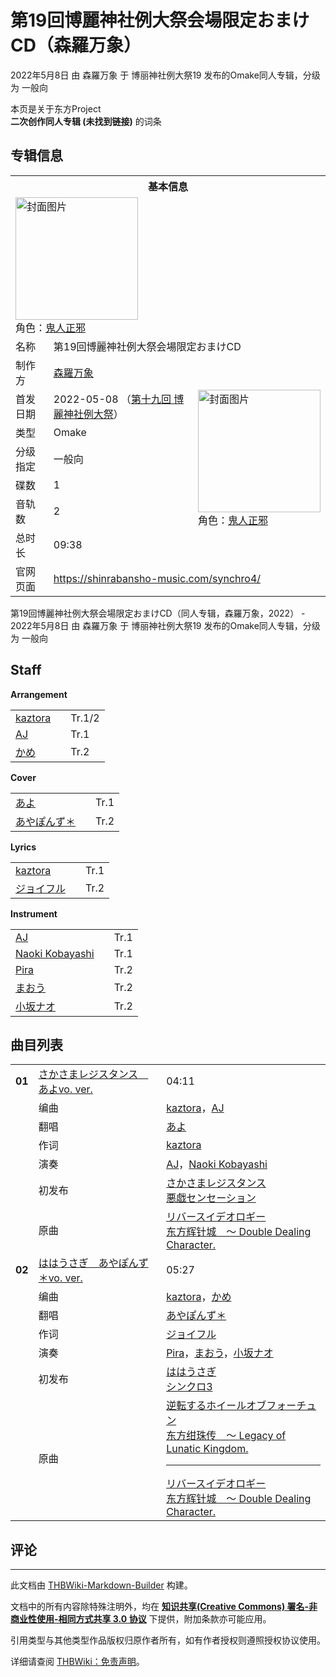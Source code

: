 # 第19回博麗神社例大祭会場限定おまけCD（森羅万象）

<!-- source html: G:\repos\THBWiki-Markdown-Builder\THBWikiMarkdown\Temp\main\e\e9\ns0%3A%E7%AC%AC19%E5%9B%9E%E5%8D%9A%E9%BA%97%E7%A5%9E%E7%A4%BE%E4%BE%8B%E5%A4%A7%E7%A5%AD%E4%BC%9A%E5%A0%B4%E9%99%90%E5%AE%9A%E3%81%8A%E3%81%BE%E3%81%91CD%EF%BC%88%E6%A3%AE%E7%BE%85%E4%B8%87%E8%B1%A1%EF%BC%89.html -->

2022年5月8日 由 森羅万象 于 博丽神社例大祭19 发布的Omake同人专辑，分级为 一般向

本页是关于东方Project  
 **二次创作同人专辑 (未找到链接)** 的词条

## 专辑信息

<table><tbody><tr><th colspan="3">基本信息</th></tr><tr><td class="cover-artwork-mobile" colspan="2"><a href="./文件-第19回博麗神社例大祭会場限定おまけCD（森羅万象）封面.jpg.md" class="image" title="封面图片"><img alt="封面图片" src="https://upload.thwiki.cc/thumb/7/75/%E7%AC%AC19%E5%9B%9E%E5%8D%9A%E9%BA%97%E7%A5%9E%E7%A4%BE%E4%BE%8B%E5%A4%A7%E7%A5%AD%E4%BC%9A%E5%A0%B4%E9%99%90%E5%AE%9A%E3%81%8A%E3%81%BE%E3%81%91CD%EF%BC%88%E6%A3%AE%E7%BE%85%E4%B8%87%E8%B1%A1%EF%BC%89%E5%B0%81%E9%9D%A2.jpg/196px-%E7%AC%AC19%E5%9B%9E%E5%8D%9A%E9%BA%97%E7%A5%9E%E7%A4%BE%E4%BE%8B%E5%A4%A7%E7%A5%AD%E4%BC%9A%E5%A0%B4%E9%99%90%E5%AE%9A%E3%81%8A%E3%81%BE%E3%81%91CD%EF%BC%88%E6%A3%AE%E7%BE%85%E4%B8%87%E8%B1%A1%EF%BC%89%E5%B0%81%E9%9D%A2.jpg" decoding="async" loading="lazy" width="196" height="196" srcset="https://upload.thwiki.cc/thumb/7/75/%E7%AC%AC19%E5%9B%9E%E5%8D%9A%E9%BA%97%E7%A5%9E%E7%A4%BE%E4%BE%8B%E5%A4%A7%E7%A5%AD%E4%BC%9A%E5%A0%B4%E9%99%90%E5%AE%9A%E3%81%8A%E3%81%BE%E3%81%91CD%EF%BC%88%E6%A3%AE%E7%BE%85%E4%B8%87%E8%B1%A1%EF%BC%89%E5%B0%81%E9%9D%A2.jpg/294px-%E7%AC%AC19%E5%9B%9E%E5%8D%9A%E9%BA%97%E7%A5%9E%E7%A4%BE%E4%BE%8B%E5%A4%A7%E7%A5%AD%E4%BC%9A%E5%A0%B4%E9%99%90%E5%AE%9A%E3%81%8A%E3%81%BE%E3%81%91CD%EF%BC%88%E6%A3%AE%E7%BE%85%E4%B8%87%E8%B1%A1%EF%BC%89%E5%B0%81%E9%9D%A2.jpg 1.5x, https://upload.thwiki.cc/thumb/7/75/%E7%AC%AC19%E5%9B%9E%E5%8D%9A%E9%BA%97%E7%A5%9E%E7%A4%BE%E4%BE%8B%E5%A4%A7%E7%A5%AD%E4%BC%9A%E5%A0%B4%E9%99%90%E5%AE%9A%E3%81%8A%E3%81%BE%E3%81%91CD%EF%BC%88%E6%A3%AE%E7%BE%85%E4%B8%87%E8%B1%A1%EF%BC%89%E5%B0%81%E9%9D%A2.jpg/392px-%E7%AC%AC19%E5%9B%9E%E5%8D%9A%E9%BA%97%E7%A5%9E%E7%A4%BE%E4%BE%8B%E5%A4%A7%E7%A5%AD%E4%BC%9A%E5%A0%B4%E9%99%90%E5%AE%9A%E3%81%8A%E3%81%BE%E3%81%91CD%EF%BC%88%E6%A3%AE%E7%BE%85%E4%B8%87%E8%B1%A1%EF%BC%89%E5%B0%81%E9%9D%A2.jpg 2x" data-file-width="1654" data-file-height="1654"></a><div class="cover-char">角色：<a href="./鬼人正邪.md" title="鬼人正邪">鬼人正邪</a></div></td>
</tr><tr><td class="label">名称</td><td colspan="2"> 第19回博麗神社例大祭会場限定おまけCD </td></tr><tr><td class="label">制作方</td><td><a href="./森羅万象.md" title="森羅万象">森羅万象</a></td><td class="cover-artwork" rowspan="7" style="min-width:196px;"><a href="./文件-第19回博麗神社例大祭会場限定おまけCD（森羅万象）封面.jpg.md" class="image" title="封面图片"><img alt="封面图片" src="https://upload.thwiki.cc/thumb/7/75/%E7%AC%AC19%E5%9B%9E%E5%8D%9A%E9%BA%97%E7%A5%9E%E7%A4%BE%E4%BE%8B%E5%A4%A7%E7%A5%AD%E4%BC%9A%E5%A0%B4%E9%99%90%E5%AE%9A%E3%81%8A%E3%81%BE%E3%81%91CD%EF%BC%88%E6%A3%AE%E7%BE%85%E4%B8%87%E8%B1%A1%EF%BC%89%E5%B0%81%E9%9D%A2.jpg/196px-%E7%AC%AC19%E5%9B%9E%E5%8D%9A%E9%BA%97%E7%A5%9E%E7%A4%BE%E4%BE%8B%E5%A4%A7%E7%A5%AD%E4%BC%9A%E5%A0%B4%E9%99%90%E5%AE%9A%E3%81%8A%E3%81%BE%E3%81%91CD%EF%BC%88%E6%A3%AE%E7%BE%85%E4%B8%87%E8%B1%A1%EF%BC%89%E5%B0%81%E9%9D%A2.jpg" decoding="async" loading="lazy" width="196" height="196" srcset="https://upload.thwiki.cc/thumb/7/75/%E7%AC%AC19%E5%9B%9E%E5%8D%9A%E9%BA%97%E7%A5%9E%E7%A4%BE%E4%BE%8B%E5%A4%A7%E7%A5%AD%E4%BC%9A%E5%A0%B4%E9%99%90%E5%AE%9A%E3%81%8A%E3%81%BE%E3%81%91CD%EF%BC%88%E6%A3%AE%E7%BE%85%E4%B8%87%E8%B1%A1%EF%BC%89%E5%B0%81%E9%9D%A2.jpg/294px-%E7%AC%AC19%E5%9B%9E%E5%8D%9A%E9%BA%97%E7%A5%9E%E7%A4%BE%E4%BE%8B%E5%A4%A7%E7%A5%AD%E4%BC%9A%E5%A0%B4%E9%99%90%E5%AE%9A%E3%81%8A%E3%81%BE%E3%81%91CD%EF%BC%88%E6%A3%AE%E7%BE%85%E4%B8%87%E8%B1%A1%EF%BC%89%E5%B0%81%E9%9D%A2.jpg 1.5x, https://upload.thwiki.cc/thumb/7/75/%E7%AC%AC19%E5%9B%9E%E5%8D%9A%E9%BA%97%E7%A5%9E%E7%A4%BE%E4%BE%8B%E5%A4%A7%E7%A5%AD%E4%BC%9A%E5%A0%B4%E9%99%90%E5%AE%9A%E3%81%8A%E3%81%BE%E3%81%91CD%EF%BC%88%E6%A3%AE%E7%BE%85%E4%B8%87%E8%B1%A1%EF%BC%89%E5%B0%81%E9%9D%A2.jpg/392px-%E7%AC%AC19%E5%9B%9E%E5%8D%9A%E9%BA%97%E7%A5%9E%E7%A4%BE%E4%BE%8B%E5%A4%A7%E7%A5%AD%E4%BC%9A%E5%A0%B4%E9%99%90%E5%AE%9A%E3%81%8A%E3%81%BE%E3%81%91CD%EF%BC%88%E6%A3%AE%E7%BE%85%E4%B8%87%E8%B1%A1%EF%BC%89%E5%B0%81%E9%9D%A2.jpg 2x" data-file-width="1654" data-file-height="1654"></a><div class="cover-char">角色：<a href="./鬼人正邪.md" title="鬼人正邪">鬼人正邪</a></div></td>
</tr><tr><td class="label">首发日期</td><td>2022-05-08&#160;（<a href="/展会作品列表?e=%E5%8D%9A%E4%B8%BD%E7%A5%9E%E7%A4%BE%E4%BE%8B%E5%A4%A7%E7%A5%AD%2319">第十九回 博麗神社例大祭</a>）</td></tr><tr><td class="label">类型</td><td>Omake</td></tr><tr><td class="label">分级指定</td><td>一般向</td></tr><tr><td class="label">碟数</td><td>1</td></tr><tr><td class="label">音轨数</td><td>2</td></tr><tr><td class="label">总时长</td><td>09:38</td></tr>
<tr><td class="label">官网页面</td><td colspan="2"><a rel="nofollow" class="external free" href="https://shinrabansho-music.com/synchro4/">https://shinrabansho-music.com/synchro4/</a></td></tr></tbody></table>

第19回博麗神社例大祭会場限定おまけCD（同人专辑，森羅万象，2022） - 2022年5月8日 由 森羅万象 于 博丽神社例大祭19 发布的Omake同人专辑，分级为 一般向

## Staff
  
 **Arrangement**   

<table><tbody><tr><td><a href="./kaztora.md" title="kaztora">kaztora</a></td><td></td><td>Tr.1/2</td></tr><tr><td><a href="/index.php?title=AJ&amp;action=edit&amp;redlink=1" class="new" title="AJ（页面不存在）">AJ</a></td><td></td><td>Tr.1</td></tr><tr><td><a href="/index.php?title=%E3%81%8B%E3%82%81&amp;action=edit&amp;redlink=1" class="new" title="かめ（页面不存在）">かめ</a></td><td></td><td>Tr.2</td></tr></tbody></table>

  
 **Cover**   

<table><tbody><tr><td><a href="./あよ.md" title="あよ">あよ</a></td><td></td><td>Tr.1</td></tr><tr><td><a href="./あやぽんず＊.md" title="あやぽんず＊">あやぽんず＊</a></td><td></td><td>Tr.2</td></tr></tbody></table>

  
 **Lyrics**   

<table><tbody><tr><td><a href="./kaztora.md" title="kaztora">kaztora</a></td><td></td><td>Tr.1</td></tr><tr><td><a href="./ジョイフル.md" title="ジョイフル">ジョイフル</a></td><td></td><td>Tr.2</td></tr></tbody></table>

  
 **Instrument**   

<table><tbody><tr><td><a href="/index.php?title=AJ&amp;action=edit&amp;redlink=1" class="new" title="AJ（页面不存在）">AJ</a></td><td></td><td>Tr.1</td></tr><tr><td><a href="/index.php?title=Naoki_Kobayashi&amp;action=edit&amp;redlink=1" class="new" title="Naoki Kobayashi（页面不存在）">Naoki Kobayashi</a></td><td></td><td>Tr.1</td></tr><tr><td><a href="/index.php?title=Pira&amp;action=edit&amp;redlink=1" class="new" title="Pira（页面不存在）">Pira</a></td><td></td><td>Tr.2</td></tr><tr><td><a href="/index.php?title=%E3%81%BE%E3%81%8A%E3%81%86&amp;action=edit&amp;redlink=1" class="new" title="まおう（页面不存在）">まおう</a></td><td></td><td>Tr.2</td></tr><tr><td><a href="/index.php?title=%E5%B0%8F%E5%9D%82%E3%83%8A%E3%82%AA&amp;action=edit&amp;redlink=1" class="new" title="小坂ナオ（页面不存在）">小坂ナオ</a></td><td></td><td>Tr.2</td></tr></tbody></table>



## 曲目列表

<table><tbody><tr><td id="1" class="infoP"><b>01</b></td><td id="さかさまレジスタンス_あよvo._ver." colspan="2" class="title"><a href="./歌词-さかさまレジスタンス.md" title="歌词:さかさまレジスタンス">さかさまレジスタンス　あよvo. ver.</a><span class="thcsearchlinks"><a rel="nofollow" class="external text" href="https://cd.thwiki.cc?arrange=kaztora，AJ&amp;cover=あよ，&amp;lyric=kaztora&amp;ogmusic=リバースイデオロギー&amp;fromwiki=第19回博麗神社例大祭会場限定おまけCD（森羅万象）"><span title="搜索相似同人曲"></span></a></span></td><td class="time">04:11</td></tr><tr><td class="left"></td><td class="label">编曲</td><td class="text" colspan="2"><a href="./kaztora.md" title="kaztora">kaztora</a>，<a href="/index.php?title=AJ&amp;action=edit&amp;redlink=1" class="new" title="AJ（页面不存在）">AJ</a><span class="thcsearchlinks"><a rel="nofollow" class="external text" href="https://cd.thwiki.cc?arrange=，kaztora，AJ&amp;fromwiki=第19回博麗神社例大祭会場限定おまけCD（森羅万象）"><span></span></a></span></td></tr><tr><td class="left"></td><td class="label">翻唱</td><td class="text" colspan="2"><a href="./あよ.md" title="あよ">あよ</a><span class="thcsearchlinks"><a rel="nofollow" class="external text" href="https://cd.thwiki.cc?vocal=あよ，&amp;fromwiki=第19回博麗神社例大祭会場限定おまけCD（森羅万象）"><span></span></a></span></td></tr><tr><td class="left"></td><td class="label">作词</td><td class="text" colspan="2"><a href="./kaztora.md" title="kaztora">kaztora</a><span class="thcsearchlinks"><a rel="nofollow" class="external text" href="https://cd.thwiki.cc?lyric=kaztora&amp;fromwiki=第19回博麗神社例大祭会場限定おまけCD（森羅万象）"><span></span></a></span></td></tr><tr><td class="left"></td><td class="label">演奏</td><td class="text" colspan="2"><a href="/index.php?title=AJ&amp;action=edit&amp;redlink=1" class="new" title="AJ（页面不存在）">AJ</a>，<a href="/index.php?title=Naoki_Kobayashi&amp;action=edit&amp;redlink=1" class="new" title="Naoki Kobayashi（页面不存在）">Naoki Kobayashi</a></td></tr><tr><td class="left"></td><td class="label">初发布</td><td class="text" colspan="2"><a href="/%E6%82%AA%E6%88%AF%E3%82%BB%E3%83%B3%E3%82%BB%E3%83%BC%E3%82%B7%E3%83%A7%E3%83%B3#3" title="悪戯センセーション">さかさまレジスタンス</a><div class="source"><a href="./悪戯センセーション.md" title="悪戯センセーション">悪戯センセーション</a></div></td></tr><tr><td class="left"></td><td class="label">原曲</td><td class="text" colspan="2"><span class="thcsearchlinks"><a rel="nofollow" class="external text" href="https://cd.thwiki.cc?ogmusic=リバースイデオロギー&amp;fromwiki=第19回博麗神社例大祭会場限定おまけCD（森羅万象）"><span></span></a></span><div class="ogmusic"><a href="./リバースイデオロギー.md" class="mw-redirect" title="リバースイデオロギー">リバースイデオロギー</a></div><div class="source"><a href="./东方辉针城_～_Double_Dealing_Character..md" class="mw-redirect" title="东方辉针城 ～ Double Dealing Character.">东方辉针城　～ Double Dealing Character.</a></div></td></tr>
<tr><td id="2" class="infoP"><b>02</b></td><td id="ははうさぎ_あやぽんず＊vo._ver." colspan="2" class="title"><a href="./歌词-ははうさぎ.md" title="歌词:ははうさぎ">ははうさぎ　あやぽんず＊vo. ver.</a><span class="thcsearchlinks"><a rel="nofollow" class="external text" href="https://cd.thwiki.cc?arrange=kaztora，かめ&amp;cover=あやぽんず＊，&amp;lyric=ジョイフル&amp;ogmusic=逆転するホイールオブフォーチュン，リバースイデオロギー&amp;fromwiki=第19回博麗神社例大祭会場限定おまけCD（森羅万象）"><span title="搜索相似同人曲"></span></a></span></td><td class="time">05:27</td></tr><tr><td class="left"></td><td class="label">编曲</td><td class="text" colspan="2"><a href="./kaztora.md" title="kaztora">kaztora</a>，<a href="/index.php?title=%E3%81%8B%E3%82%81&amp;action=edit&amp;redlink=1" class="new" title="かめ（页面不存在）">かめ</a><span class="thcsearchlinks"><a rel="nofollow" class="external text" href="https://cd.thwiki.cc?arrange=，kaztora，かめ&amp;fromwiki=第19回博麗神社例大祭会場限定おまけCD（森羅万象）"><span></span></a></span></td></tr><tr><td class="left"></td><td class="label">翻唱</td><td class="text" colspan="2"><a href="./あやぽんず＊.md" title="あやぽんず＊">あやぽんず＊</a><span class="thcsearchlinks"><a rel="nofollow" class="external text" href="https://cd.thwiki.cc?vocal=あやぽんず＊，&amp;fromwiki=第19回博麗神社例大祭会場限定おまけCD（森羅万象）"><span></span></a></span></td></tr><tr><td class="left"></td><td class="label">作词</td><td class="text" colspan="2"><a href="./ジョイフル.md" title="ジョイフル">ジョイフル</a><span class="thcsearchlinks"><a rel="nofollow" class="external text" href="https://cd.thwiki.cc?lyric=ジョイフル&amp;fromwiki=第19回博麗神社例大祭会場限定おまけCD（森羅万象）"><span></span></a></span></td></tr><tr><td class="left"></td><td class="label">演奏</td><td class="text" colspan="2"><a href="/index.php?title=Pira&amp;action=edit&amp;redlink=1" class="new" title="Pira（页面不存在）">Pira</a>，<a href="/index.php?title=%E3%81%BE%E3%81%8A%E3%81%86&amp;action=edit&amp;redlink=1" class="new" title="まおう（页面不存在）">まおう</a>，<a href="/index.php?title=%E5%B0%8F%E5%9D%82%E3%83%8A%E3%82%AA&amp;action=edit&amp;redlink=1" class="new" title="小坂ナオ（页面不存在）">小坂ナオ</a></td></tr><tr><td class="left"></td><td class="label">初发布</td><td class="text" colspan="2"><a href="/%E3%82%B7%E3%83%B3%E3%82%AF%E3%83%AD3#6" title="シンクロ3">ははうさぎ</a><div class="source"><a href="./シンクロ3.md" title="シンクロ3">シンクロ3</a></div></td></tr><tr><td class="left"></td><td class="label">原曲</td><td class="text" colspan="2"><span class="thcsearchlinks"><a rel="nofollow" class="external text" href="https://cd.thwiki.cc?ogmusic=逆転するホイールオブフォーチュン，リバースイデオロギー&amp;fromwiki=第19回博麗神社例大祭会場限定おまけCD（森羅万象）"><span></span></a></span><div class="ogmusic"><a href="./逆転するホイールオブフォーチュン.md" class="mw-redirect" title="逆転するホイールオブフォーチュン">逆転するホイールオブフォーチュン</a></div><div class="source"><a href="./东方绀珠传_～_Legacy_of_Lunatic_Kingdom..md" class="mw-redirect" title="东方绀珠传 ～ Legacy of Lunatic Kingdom.">东方绀珠传　～ Legacy of Lunatic Kingdom.</a></div><hr><div class="ogmusic"><a href="./リバースイデオロギー.md" class="mw-redirect" title="リバースイデオロギー">リバースイデオロギー</a></div><div class="source"><a href="./东方辉针城_～_Double_Dealing_Character..md" class="mw-redirect" title="东方辉针城 ～ Double Dealing Character.">东方辉针城　～ Double Dealing Character.</a></div></td></tr></tbody></table>



## 评论




---

此文档由 [THBWiki-Markdown-Builder](https://github.com/Delsin-Yu/THBWiki-Markdown-Builder) 构建。

文档中的所有内容除特殊注明外，均在 [**知识共享(Creative Commons) 署名-非商业性使用-相同方式共享 3.0 协议**](https://creativecommons.org/licenses/by-sa/3.0/deed.zh-hans) 下提供，附加条款亦可能应用。

引用类型与其他类型作品版权归原作者所有，如有作者授权则遵照授权协议使用。

详细请查阅 [THBWiki：免责声明](https://thbwiki.cc/THBWiki:%E5%85%8D%E8%B4%A3%E5%A3%B0%E6%98%8E)。

